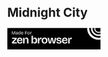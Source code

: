 # Midnight City
<a href="https://zen-browser.app">
  <img src="Untitled.png" height="50px" width="auto" />
</a>
